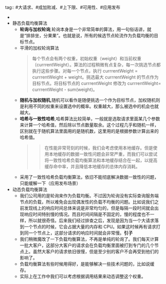 tag:: #大请求、#成加败减、#上下限、#可用性、#应用发布

-
- 静态负载均衡算法
	- **轮询与加权轮询**,轮询本身是一个非常简单的算法，用一句俗话讲，就是“排排坐，分果果”。也就是说，所有的候选节点轮流作为负载均衡的目标节点。
	- 平滑的加权轮询算法
	  >每个节点会有两个权重，初始权重（weight）和当前权重（currrentWeight）。算法的过程稍微有点复杂，每一次挑选节点都执行这些步骤。对每一个节点，执行 currrentWeight = currrentWeight + weight。挑选最大 currrentWeight 的节点作为目标节点。将目标节点的 currrentWeight 修改为 currrentWeight= currrentWeight - sum(weight)。
	- **随机与加权随机**,随机可以看作是随便挑选一个作为目标节点，加权随机则是利用不同的权重来设置选中的概率。权重越大，那么被选中的机会也就越大。
	- **哈希与一致性哈希**,哈希算法比较简单，一般就是选取请求里面某几个参数来计算一个哈希值，然后除以节点数量取余。这个过程几乎和随机一样，区别就在于随机算法里面用的是随机数，这里用的是根据参数计算出来的哈希值。
	  >>在性能非常苛刻的时候，我们会考虑使用本地缓存。但是使用本地缓存的数据一致性问题会非常严重，而我们可以尝试将一致性哈希负载均衡算法和本地缓存结合在一起，以提高缓存命中率，并且降低本地缓存的总体内存消耗。
	- 采用了一致性哈希负载均衡算法，依旧不能彻底解决数据一致性的问题，只能缓解一下（应用发布场景）
- 动态负载均衡算法
	- 我们公司用的是轮询来作为负载均衡。不过因为轮询没有实际查询服务端节点的负载，所以难免会出现偶发性的负载不均衡的问题。比如说我们之前发现线上的响应时间总体来说是非常均匀的，但是每隔一段时间就会出现响应时间特别慢的情况。而且时间间隔是不固定的，慢的程度也不一样，所以就很奇怪。后来我们经过排查之后，发现是因为当一个大请求落到一个节点的时候，它会占据大量的内存和 CPU。如果这时候再有请求打到同一个节点上，这部分请求的响应时间就会非常慢。**引子**
	- 我们稍微魔改了一下负载均衡算法，不再是单纯的轮询了。我们每天计算一批大客户，这部分大客户的请求会在负载均衡里面被打到专门的几个节点上。虽然大客户的请求依旧很慢，但是至少别的客户不会再受到他们的影响了。
	- 负载均衡算法有些时候用得好，是能够解决一些技术问题的，比如说缓存。
	- 实际上在工作中我们可以考虑根据调用结果来动态调整这个权重。